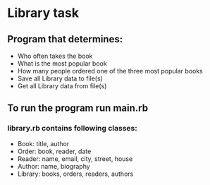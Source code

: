 # Library task

## Program that determines:
* Who often takes the book
* What is the most popular book
* How many people ordered one of the three most popular books
* Save all Library data to file(s)
* Get all Library data from file(s)

## To run the program run main.rb

### library.rb contains following classes:

* Book: title, author
* Order: book, reader, date
* Reader: name, email, city, street, house
* Author: name, biography
* Library: books, orders, readers, authors

